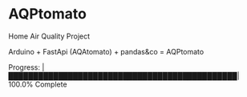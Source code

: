 # AQPtomato
Home Air Quality Project


Arduino + FastApi (AQAtomato) + pandas&co = AQPtomato

Progress: |██████████████████████████████████████████████| 100.0% Complete
